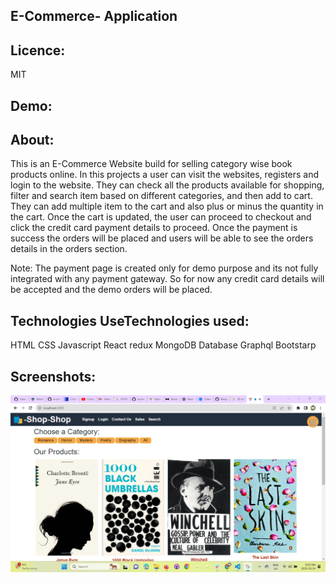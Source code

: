 ## E-Commerce- Application ##
## Licence:
MIT

## Demo:

## About:
This is an E-Commerce Website build for selling category wise book products online.
In this projects a user can visit the websites, registers and login to the website. They can check all the products available for shopping, filter and search item based on different categories, and then add to cart. They can add multiple item to the cart and also plus or minus the quantity in the cart. Once the cart is updated, the user can proceed to checkout and click the credit card payment details to proceed. Once the payment is success the orders will be placed and users will be able to see the orders details in the orders section.


Note: The payment page is created only for demo purpose and its not fully integrated with any payment gateway. So for now any credit card details will be accepted and the demo orders will be placed.


## Technologies UseTechnologies used:
HTML
CSS
Javascript
React
redux
MongoDB
Database
Graphql
Bootstarp


## Screenshots:
![Alt text](image.png)



